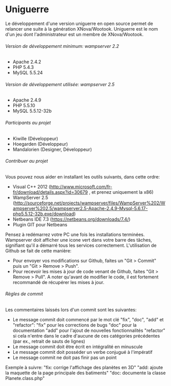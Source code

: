 Uniguerre
============


Le développement d'une version uniguerre en open source permet de relancer une suite à la génération XNova/Wootook.
Uniguerre est le nom d'un jeu dont l'administrateur est un membre de XNova/Wootook.



###### Version de développement minimum: wampserver 2.2

- Apache 2.4.2
- PHP 5.4.3
- MySQL 5.5.24

###### Version de développement utilisée: wampserver 2.5

- Apache 2.4.9
- PHP 5.5.10
- MySQL 5.5.12-32b

###### Participants au projet

- Kiwille (Développeur)
- Hoegarden (Développeur)
- Mandalorien (Designer, Développeur)

###### Contribuer au projet

Vous pouvez nous aider en installant les outils suivants, dans cette ordre:
- Visual C++ 2012 (http://www.microsoft.com/fr-fr/download/details.aspx?id=30679 , et prenez uniquement la x86) 
- WampServer 2.5 (http://sourceforge.net/projects/wampserver/files/WampServer%202/Wampserver%202.5/wampserver2.5-Apache-2.4.9-Mysql-5.6.17-php5.5.12-32b.exe/download)
- Netbeans IDE 7.3  (https://netbeans.org/downloads/7.4/)
- Plugin GIT pour Netbeans

Pensez à redémarrez votre PC une fois les installations terminées.
Wampserver doit afficher une icone vert dans votre barre des tâches, signifiant qu'il a démarré tous les services correctement.
L'utilisation de Github se fait de cette manière:
- Pour envoyer vos modifications sur Github, faites un "Git > Commit" puis un "Git > Remove > Push".
- Pour recevoir les mises à jour de code venant de Github, faites "Git > Remove > Pull".
A noter qu'avant de modifier le code, il est fortement recommandé de récupérer les mises à jour.

###### Règles de commit

Les commentaires laissés lors d'un commit sont les suivantes:
- Le message commit doit commencé par le mot clé "fix", "doc", "add" et "refactor":
      "fix" pour les corrections de bugs
      "doc" pour la documentation
      "add" pour l'ajout de nouvelles fonctionnalités
      "refactor" si cela n'entre dans le cadre d'aucune de ces catégories précédentes (par ex., retrait de sauts de lignes)
- Le message commit doit être écrit en intégralité en minuscule
- Le message commit doit posséder un verbe conjugué à l'impératif
- Le message commit ne doit pas finir pas un point

Exemple à suivre:
"fix: corrige l'affichage des planètes en 3D"
"add: ajoute la maquette de la page principale des batiments"
"doc: documente la classe Planete.class.php"
